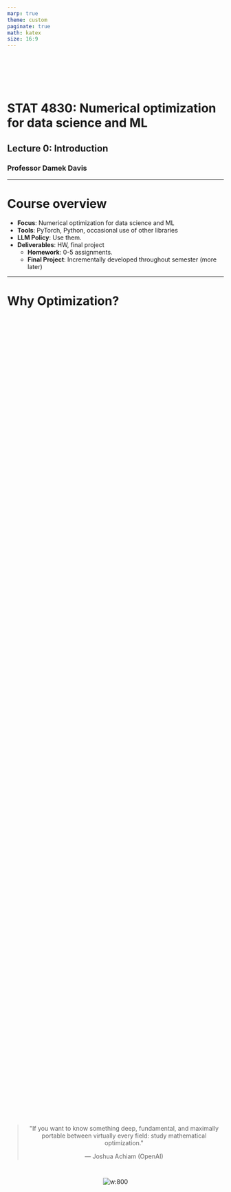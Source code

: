 ```yaml
---
marp: true
theme: custom
paginate: true
math: katex
size: 16:9
---
```


<br><br> <br><br> 

# STAT 4830: Numerical optimization for data science and ML
## Lecture 0: Introduction
### Professor Damek Davis

---

# Course overview

- **Focus**: Numerical optimization for data science and ML
- **Tools**: PyTorch, Python, occasional use of other libraries
- **LLM Policy**: Use them.
- **Deliverables**: HW, final project
    - **Homework**: 0-5 assignments.
    - **Final Project**: Incrementally developed throughout semester (more later)

---

# Why Optimization?

<div style="display: flex; flex-direction: column; align-items: center; justify-content: center; height: 100%;">

<div style="text-align: center; margin-bottom: 1em;">

> "If you want to know something deep, fundamental, and maximally portable between virtually every field: study mathematical optimization."
>
> — Joshua Achiam (OpenAI)

</div>

![w:800](/figures/achiam_tweet.png)

</div>

---

# A Brief History of Optimization

```
    EVOLUTION OF OPTIMIZATION
    ========================

    1950s                1960s-1990s              2000s                  TODAY
    ├─────────────────┐  ├────────────────┐  ┌────────────────┐  ┌─────────────────┐
    │ LINEAR PROGRAM. │  │ CONVEX OPTIM.  │  │ SOLVER ERA     │  │ DEEP LEARNING   │
    │ Dantzig's       │──│ Interior-point │--│ CVX & friends  │──│ PyTorch & JAX   │
    │ Simplex Method  │  │ Large-scale    │  │ "Write it,     │  │ Custom losses   │
    └─────────────────┘  └────────────────┘  │  solve it"     │  │ LLM Revolution  │
           │                    │            └────────────────┘  └─────────────────┘
           │                    │                   │                    │
           ▼                    ▼                   ▼                    ▼
     APPLICATIONS:        APPLICATIONS:       APPLICATIONS:        APPLICATIONS:
     • Military          • Engineering       • Signal Process    • Language Models
     • Logistics         • Control           • Finance           • Image Gen
     • Planning          • Networks          • Robotics          • RL & Control
```

---

# Do you have access to and experience with LLMs?

<br>
<div style="width: 95%">

![alt text](figures/text.png)

</div>

---



# Dev Environment: [cursor](https://www.cursor.com/)

```
                                                        GETTING STARTED WITH CURSOR
                                                        ==========================

                                    ┌──────────────┐                                    DAY 1: START HERE
                                    │  WRITE CODE  │         ┌─────────────┐            ═══════════════
                                    │  As you type ├────────►│  STUCK?     │──────┐     Just press Cmd+K
                                    │  AI assists  │         └─────────────┘      │     for instant help
                                    └──────────────┘                              ▼
                                        ▲                                 ┌──────────────┐
                                        │                                 │ QUICK HELP   │
                                        │                                 │   Cmd+K      │
                                        │                                 └──────────────┘
                                        │                                        │
                                        │                                        ▼
                                        │                                 ┌──────────────┐
                                        └─────────────────────────────────┤ BACK TO CODE │
                                                                          └──────────────┘

                                                                                 ┌─────────────┐
                                            WHEN YOU'RE READY                    │  COMPOSER   │    ADVANCED FEATURES
                                            ══════════════════     ┌────────────►│   Cmd+L     │    ════════════════
                                            Need deeper help?      │             └─────────────┘    • Git integration
                                            Try the composer!      │                                • Multi-file edits
                                                                   │                                • Testing tools
                                                                   │
                                                            ┌──────────────┐
                                                            │ DEEP DIVING  │
                                                            │ Debug & Learn│
                                                            └──────────────┘

                                    QUICK HELP (Cmd+K):                      COMPOSER (Cmd+L):
                                    • "Fix this error"                       • Complex debugging
                                    • "Explain this code"                    • Step-by-step learning
                                    • "Add a test here"                      • Extended discussions
```

---

# Prerequisites

- Basic calculus and linear algebra (Math 2400)
- Basic probability (Stat 4300)
- Python programming experience
- No advanced optimization/ML background needed

---

# Why PyTorch?

- Modern auto-differentiation frameworks drive deep learning success
- Enables rapid experimentation with:
  - New model architectures and 
  - Novel optimization algorithms
- More flexible than traditional solver-based tools

---

# Optimization Approaches Compared

```
                                +-----------------------------+          +-----------------------------+
                                |       CLASSICAL TOOLS       |          |        MODERN TOOLS         |
                                +-----------------------------+          +-----------------------------+
                                | WHEN TO USE:                |          | WHEN TO USE:                |
                                | • Small/Medium Scale        |          | • Large-Scale Data          |
                                | • Structured Problems       |          | • Unstructured Problems     |
                                | • Need Formal Guarantees    |          | • Need Speed & Scale        |
                                +-----------------------------+    VS    +-----------------------------+
                                | INPUT REQUIREMENTS:         |          | INPUT REQUIREMENTS:         |
                                | • DCP Rules                 |          | • Raw Python Code           |
                                | • Convex Functions          |          | • Any Function Type         |
                                | • Standard Form             |          | • Black Box OK              |
                                +-----------------------------+          +-----------------------------+
                                | GUARANTEES:                 |          | CAPABILITIES:               |
                                | • Global Optimality         |          | • Handle Any Problem        |
                                | • Convergence Rates         |          | • Fast Development          |
                                | • Optimality Certificates   |          | • Rapid Iteration           |
                                +-----------------------------+          +-----------------------------+
                                | WORKFLOW:                   |          | WORKFLOW:                   |
                                | 1. Format Problem           |          | 1. Write Code               |
                                | 2. Verify Convexity         |          | 2. Train Model              |
                                | 3. Solve Exactly            |          | 3. Debug & Iterate          |
                                +-----------------------------+          +-----------------------------+
                                | TOOLS: CVX, MOSEK           |          | TOOLS: PyTorch, JAX        |
                                +-----------------------------+          +-----------------------------+

                                                           HYBRID APPROACHES:
                                                     • Use Structure Where Possible
                                                     • Add Flexibility Where Needed
                                                     • Choose Based on Requirements
```

---

# Preview: spam classification

Let's start with a practical example:
- How do we automatically filter spam emails?
- Demonstrates core optimization concepts
- Shows PyTorch in action

---

# How computers read email

```python
email1 = """
Subject: URGENT! You've won $1,000,000!!!
Dear Friend! Act NOW to claim your PRIZE money!!!
"""

email2 = """
Subject: Team meeting tomorrow
Hi everyone, Just a reminder about our 2pm sync.
"""
```

---

# Feature extraction

Convert text to numbers:

```python
def extract_features(email):
    features = {
        'exclamation_count': email.count('!'),
        'urgent_words': len(['urgent', 'act now', 'prize'] 
                          & set(email.lower().split())),
        'suspicious_links': len([link for link in email.split() 
                               if 'www' in link]),
        'time_sent': email.timestamp.hour,
        'length': len(email)
    }
    return features
```

---

# Classification process

<div class="rows">
<div class="top">

![](figures/spam_classification_process.png)

</div>
<div class="bottom">

1. Extract numeric features
2. Multiply by weights
3. Sum weighted features
4. Convert to probability

</div>
</div>

---

# The sigmoid function

<div class="columns">
<div class="left">

Converts any number into a probability (0-1):

```python
def sigmoid(x):
    return 1 / (1 + torch.exp(-x))
```

</div>
<div class="right">

![](figures/sigmoid.png)

</div>
</div>

---

# Mathematical formulation

Our optimization problem:

$$
\min_{w} \frac{1}{n} \sum_{i=1}^n \left[ -y_i \log(\sigma(x_i^\top w)) - (1-y_i) \log(1-\sigma(x_i^\top w)) \right]
$$

Where:
- $w$ = weights vector
- $x_i$ = feature vector
- $y_i$ = true label (0/1)
- $\sigma$ = sigmoid function

---

# Cross-entropy loss

<div class="rows">
<div class="top">

![](figures/cross_entropy.png)

</div>
<div class="bottom">

- Penalizes wrong predictions
- Rewards confident correct predictions
- Creates balanced learning

</div>
</div>

---

# How Gradient Descent Works

<div class="columns">
<div class="left">

The optimization process works like hiking:

1. Look around you (measure gradient)
2. Take a step downhill
3. Repeat until you reach the bottom

<!-- The learning rate controls how big each step is. -->

</div>
<div class="right">

![](figures/gradient_descent.png)

</div>
</div>

---

# The optimization loop

Each iteration:
1. **Measure** how well current weights classify emails
2. **Calculate** gradient (direction of steepest error reduction)
3. **Update** weights by stepping in this direction
4. **Repeat** until convergence

The learning rate controls step size:
- Too small → slow progress
- Too large → overshooting

---

# PyTorch: What, how, and why

**What**: Modern framework for optimization and deep learning

**How**: 
- Tracks operations in a computational graph
- Automatically computes gradients
- Enables parallel computation (CPU/GPU)

**Why**:
- Automates the hardest part (gradients)
- Makes experimentation fast
- Scales from simple to complex models

---

# Inside PyTorch: Tensors and autograd

```python
# Tensors: The building blocks
x = torch.tensor([1.0, 2.0], requires_grad=True)
y = x * 2
z = y.sum()

# Automatic differentiation
z.backward()  # Computes gradients
print(x.grad)  # Shows ∂z/∂x
```

PyTorch builds a graph of operations, enabling automatic gradient computation.

---

# Implementation in PyTorch

```python
# Initialize
weights = torch.randn(5, requires_grad=True)
learning_rate = 0.01

for _ in range(1000):
    # Forward pass
    predictions = spam_score(features, weights)
    loss = cross_entropy_loss(predictions, true_labels)
    
    # Backward pass
    loss.backward() 
    
    # Update weights
    with torch.no_grad():
        weights -= learning_rate * weights.grad
        weights.grad.zero_()
```

---

# Try it yourself!

[![Open In Colab](https://colab.research.google.com/assets/colab-badge.svg)](https://colab.research.google.com/github/damek/STAT-4830/blob/main/section/0/notebook.ipynb)

- Complete implementation in the notebook
- Experiment with different learning rates
- See how the loss changes during training
- Test the model on new emails

---

# Training results

<div class="rows">
<div class="top">

![](figures/training_run.png)

</div>
<div class="bottom">

Three key metrics:
- **Loss** and **Training accuracy**: Performance on known data.
- **Test accuracy**: Performance on new emails


</div>
</div>

---

# Course structure

1. Linear algebra & direct methods
2. Problem formulations & classical software
3. Calculus for optimization
4. Automatic differentiation & PyTorch
5. First-order methods
6. Second-order methods
7. Advanced topics
8. Modern deep learning practice

--- 
# Final Project Structure

```
                                        ITERATIVE DEVELOPMENT PROCESS                  PROJECT COMPONENTS
                                        =============================                  ==================

                                ┌─────────────────┐           ┌─────────────────┐    ┌────────────────────┐
                                │  INITIAL SETUP  │           │  DELIVERABLES   │    │  PROJECT OPTIONS   │
                                │  Teams: 3-4     ├───────────┤  • GitHub Repo  │    │ • Model Training   │
                                │  Week 2 Start   │           │  • Colab Demo   │    │ • Reproducibility  │
                                └───────┬─────────┘           │  • Final Paper  │    │ • Benchmarking     │
                                        │                     │  • Slide Deck   │    │ • Research Extend  │
                                        │                     └───────┬─────────┘    │ • ...              │
                                        │                             │              └────────────────────┘
                                        │                             ▼                         
                                        │                     ┌─────────────────┐    BIWEEKLY SCHEDULE
                                        ▼                     │    FEEDBACK     │    ════════════════
                                ┌─────────────────┐           │ PEER REVIEWS:   │    Week 3:  Report
                                │   IMPLEMENT     │◀─────────┤ • Run Code      │    Week 4:  Slides Draft
                                │ • Write Code    │           │ • Test Demo     │    Week 5:  Report
                                │ • Test & Debug  ├─────────▶│ • Give Feedback │    Week 6:  Slides Draft
                                │ • Document      │           │                 │    Week 7:  Report
                                └─────────────────┘           │ PROF MEETINGS:  │    Week 8:  ⚡LIGHTNING TALK⚡
                                                              │ • Week 3 Scope  │    Week 9:  Report
                                                              │ • Week 7 Mid    │    Week 10: Slides Draft
                                                              │ • Week 11 Final │    Week 11: Report
                                                              └─────────────────┘    Week 12: Slides Draft
                                                                                     Week 13: Final Report
                                DEVELOPMENT WITH LLMs                                Week 14: Final Present
                                • Write & review reports, documentation                         
                                • Develop & test code (verify outputs!)                         
                                • Regular commits with clear documentation
```

---

# Learning outcomes

By course end, you'll be able to:

1. Model real problems as optimization problems
2. Select appropriate algorithms
3. Implement solutions in PyTorch
4. Apply optimization to practical problems
5. Conduct optimization research

---

# Getting started

- Review the syllabus
- Set up Python environment
- Try the [Colab notebook](https://colab.research.google.com/github/damek/STAT-4830/blob/main/section/0/notebook.ipynb)
- Start thinking about project ideas

---

# Questions?

- Course website: [https://damek.github.io/STAT-4830/](https://damek.github.io/STAT-4830/)
- Office hours: Listed on the course website
- Email: [damek@wharton.upenn.edu](mailto:damek@wharton.upenn.edu) 
- Discord: Check email for invite.


